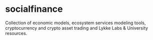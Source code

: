 # socialfinance
Collection of economic models, ecosystem services modeling tools, cryptocurrency and crypto asset trading and Lykke Labs &amp; University resources.
